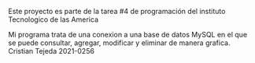 Este proyecto es parte de la tarea #4 de programación del instituto Tecnologico de las America 

Mi programa trata de una conexion a una base de datos MySQL en el que se puede consultar, agregar, modificar y eliminar de manera grafica.
Cristian Tejeda
2021-0256
